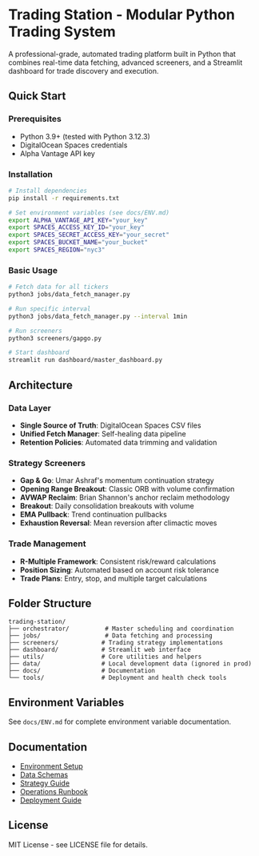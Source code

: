 # Trading Station - Modular Python Trading System

A professional-grade, automated trading platform built in Python that combines real-time data fetching, advanced screeners, and a Streamlit dashboard for trade discovery and execution.

## Quick Start

### Prerequisites
- Python 3.9+ (tested with Python 3.12.3)
- DigitalOcean Spaces credentials
- Alpha Vantage API key

### Installation
```bash
# Install dependencies
pip install -r requirements.txt

# Set environment variables (see docs/ENV.md)
export ALPHA_VANTAGE_API_KEY="your_key"
export SPACES_ACCESS_KEY_ID="your_key"
export SPACES_SECRET_ACCESS_KEY="your_secret"
export SPACES_BUCKET_NAME="your_bucket"
export SPACES_REGION="nyc3"
```

### Basic Usage
```bash
# Fetch data for all tickers
python3 jobs/data_fetch_manager.py

# Run specific interval
python3 jobs/data_fetch_manager.py --interval 1min

# Run screeners
python3 screeners/gapgo.py

# Start dashboard
streamlit run dashboard/master_dashboard.py
```

## Architecture

### Data Layer
- **Single Source of Truth**: DigitalOcean Spaces CSV files
- **Unified Fetch Manager**: Self-healing data pipeline
- **Retention Policies**: Automated data trimming and validation

### Strategy Screeners
- **Gap & Go**: Umar Ashraf's momentum continuation strategy
- **Opening Range Breakout**: Classic ORB with volume confirmation
- **AVWAP Reclaim**: Brian Shannon's anchor reclaim methodology
- **Breakout**: Daily consolidation breakouts with volume
- **EMA Pullback**: Trend continuation pullbacks
- **Exhaustion Reversal**: Mean reversion after climactic moves

### Trade Management
- **R-Multiple Framework**: Consistent risk/reward calculations
- **Position Sizing**: Automated based on account risk tolerance
- **Trade Plans**: Entry, stop, and multiple target calculations

## Folder Structure

```
trading-station/
├── orchestrator/          # Master scheduling and coordination
├── jobs/                  # Data fetching and processing
├── screeners/            # Trading strategy implementations
├── dashboard/            # Streamlit web interface
├── utils/                # Core utilities and helpers
├── data/                 # Local development data (ignored in prod)
├── docs/                 # Documentation
└── tools/                # Deployment and health check tools
```

## Environment Variables

See `docs/ENV.md` for complete environment variable documentation.

## Documentation

- [Environment Setup](docs/ENV.md)
- [Data Schemas](docs/SCHEMAS.md)
- [Strategy Guide](docs/STRATEGY_GUIDE.md)
- [Operations Runbook](docs/RUNBOOK.md)
- [Deployment Guide](docs/DEPLOYMENT_VERIFICATION_GUIDE.md)

## License

MIT License - see LICENSE file for details.